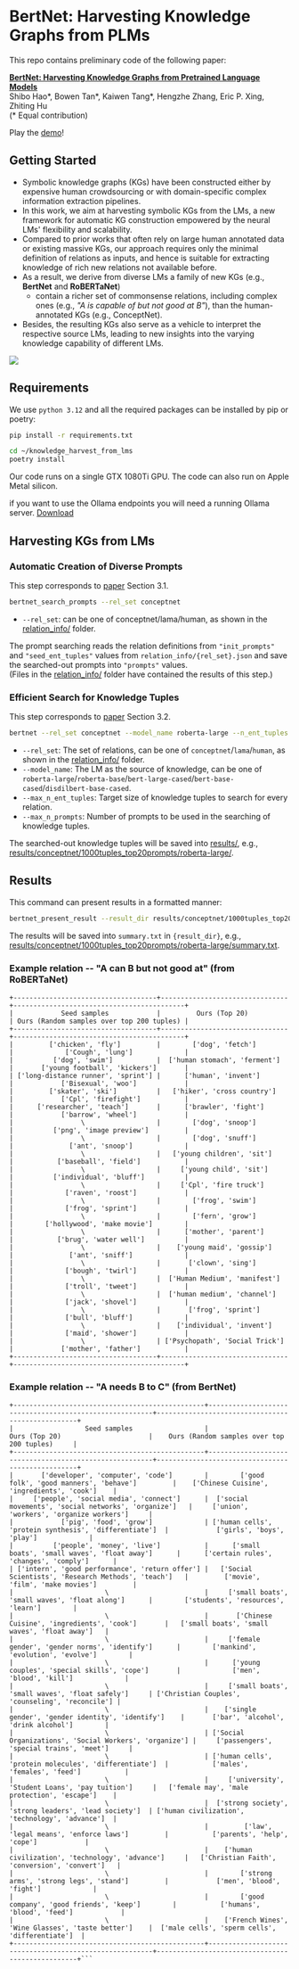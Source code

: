 # BertNet: Harvesting Knowledge Graphs from PLMs

This repo contains preliminary code of the following paper:

**[BertNet: Harvesting Knowledge Graphs from Pretrained Language Models](https://arxiv.org/pdf/2206.14268.pdf)** \
Shibo Hao*, Bowen Tan*, Kaiwen Tang*, Hengzhe Zhang, Eric P. Xing, Zhiting Hu \
(* Equal contribution)

Play the [demo](https://lmnet.io/)!

## Getting Started
* Symbolic knowledge graphs (KGs) have been constructed either by expensive human crowdsourcing or with domain-specific complex information extraction pipelines.
* In this work, we aim at harvesting symbolic KGs from the LMs, a new framework for automatic KG construction empowered by the neural LMs' flexibility and scalability.
* Compared to prior works that often rely on large human annotated data or existing massive KGs, our approach requires only the minimal definition of relations as inputs, and hence is suitable for extracting knowledge of rich new relations not available before.
* As a result, we derive from diverse LMs a family of new KGs (e.g., **BertNet** and **RoBERTaNet**)
  * contain a richer set of commonsense relations, including complex ones (e.g., *"A is capable of but not good at B"*), than the human-annotated KGs (e.g., ConceptNet).
* Besides, the resulting KGs also serve as a vehicle to interpret the respective source LMs, leading to new insights into the varying knowledge capability of different LMs.


![](framework.png)

## Requirements
We use `python 3.12` and all the required packages can be installed by pip or poetry:
```bash
pip install -r requirements.txt
```
```bash
cd ~/knowledge_harvest_from_lms
poetry install
```
Our code runs on a single GTX 1080Ti GPU.  The code can also run on Apple Metal silicon.

if you want to use the Ollama endpoints you will need a running Ollama server. [Download](https://ollama.com/)

## Harvesting KGs from LMs

### Automatic Creation of Diverse Prompts
This step corresponds to [paper](https://arxiv.org/pdf/2206.14268.pdf) Section 3.1.
```bash
bertnet_search_prompts --rel_set conceptnet
```
* `--rel_set`: can be one of conceptnet/lama/human, as shown in the [relation_info/](relation_info/) folder.

The prompt searching reads the relation definitions from `"init_prompts"` and `"seed_ent_tuples"` values from `relation_info/{rel_set}.json` and save the searched-out prompts into `"prompts"` values.\
(Files in the [relation_info/](relation_info/) folder have contained the results of this step.)

### Efficient Search for Knowledge Tuples
This step corresponds to [paper](https://arxiv.org/pdf/2206.14268.pdf) Section 3.2.
```bash
bertnet --rel_set conceptnet --model_name roberta-large --n_ent_tuples 1000 --n_prompts 20
```
* `--rel_set`: The set of relations, can be one of `conceptnet`/`lama`/`human`, as shown in the [relation_info/](relation_info/) folder.
* `--model_name`: The LM as the source of knowledge, can be one of `roberta-large`/`roberta-base`/`bert-large-cased`/`bert-base-cased`/`disdilbert-base-cased`.
* `--max_n_ent_tuples`: Target size of knowledge tuples to search for every relation.
* `--max_n_prompts`: Number of prompts to be used in the searching of knowledge tuples.

The searched-out knowledge tuples will be saved into [results/](results/), e.g., [results/conceptnet/1000tuples_top20prompts/roberta-large/](results/conceptnet/1000tuples_top20prompts/roberta-large/).


## Results
This command can present results in a formatted manner:
```bash
bertnet_present_result --result_dir results/conceptnet/1000tuples_top20prompts/roberta-large/
```
The results will be saved into `summary.txt` in `{result_dir}`, e.g., [results/conceptnet/1000tuples_top20prompts/roberta-large/summary.txt](results/conceptnet/1000tuples_top20prompts/roberta-large/summary.txt).



### Example relation -- "A can B but not good at" (from RoBERTaNet)
```
+------------------------------------+--------------------------------+-------------------------------------------+
|            Seed samples            |         Ours (Top 20)          | Ours (Random samples over top 200 tuples) |
+------------------------------------+--------------------------------+-------------------------------------------+
|         ['chicken', 'fly']         |        ['dog', 'fetch']        |             ['Cough', 'lung']             |
|          ['dog', 'swim']           |  ['human stomach', 'ferment']  |       ['young football', 'kickers']       |
| ['long-distance runner', 'sprint'] |      ['human', 'invent']       |            ['Bisexual', 'woo']            |
|         ['skater', 'ski']          |   ['hiker', 'cross country']   |            ['Cpl', 'firefight']           |
|      ['researcher', 'teach']       |      ['brawler', 'fight']      |            ['barrow', 'wheel']            |
|                 \                  |        ['dog', 'snoop']        |          ['png', 'image preview']         |
|                 \                  |        ['dog', 'snuff']        |              ['ant', 'snoop']             |
|                 \                  |   ['young children', 'sit']    |           ['baseball', 'field']           |
|                 \                  |     ['young child', 'sit']     |          ['individual', 'bluff']          |
|                 \                  |     ['Cpl', 'fire truck']      |             ['raven', 'roost']            |
|                 \                  |        ['frog', 'swim']        |             ['frog', 'sprint']            |
|                 \                  |        ['fern', 'grow']        |        ['hollywood', 'make movie']        |
|                 \                  |      ['mother', 'parent']      |           ['brug', 'water well']          |
|                 \                  |    ['young maid', 'gossip']    |              ['ant', 'sniff']             |
|                 \                  |       ['clown', 'sing']        |             ['bough', 'twirl']            |
|                 \                  |  ['Human Medium', 'manifest']  |             ['troll', 'tweet']            |
|                 \                  |  ['human medium', 'channel']   |             ['jack', 'shovel']            |
|                 \                  |       ['frog', 'sprint']       |             ['bull', 'bluff']             |
|                 \                  |    ['individual', 'invent']    |             ['maid', 'shower']            |
|                 \                  | ['Psychopath', 'Social Trick'] |            ['mother', 'father']           |
+------------------------------------+--------------------------------+-------------------------------------------+
```

### Example relation -- "A needs B to C" (from BertNet)
```
+------------------------------------------------+--------------------------------------------------------+--------------------------------------------------+
|                  Seed samples                  |                     Ours (Top 20)                      |    Ours (Random samples over top 200 tuples)     |
+------------------------------------------------+--------------------------------------------------------+--------------------------------------------------+
|       ['developer', 'computer', 'code']        |        ['good folk', 'good manners', 'behave']         |    ['Chinese Cuisine', 'ingredients', 'cook']    |
|     ['people', 'social media', 'connect']      |  ['social movements', 'social networks', 'organize']   |     ['union', 'workers', 'organize workers']     |
|            ['pig', 'food', 'grow']             | ['human cells', 'protein synthesis', 'differentiate']  |            ['girls', 'boys', 'play']             |
|          ['people', 'money', 'live']           |      ['small boats', 'small waves', 'float away']      |      ['certain rules', 'changes', 'comply']      |
| ['intern', 'good performance', 'return offer'] |   ['Social Scientists', 'Research Methods', 'teach']   |         ['movie', 'film', 'make movies']         |
|                       \                        |     ['small boats', 'small waves', 'float along']      |        ['students', 'resources', 'learn']        |
|                       \                        |       ['Chinese Cuisine', 'ingredients', 'cook']       |   ['small boats', 'small waves', 'float away']   |
|                       \                        |     ['female gender', 'gender norms', 'identify']      |        ['mankind', 'evolution', 'evolve']        |
|                       \                        |      ['young couples', 'special skills', 'cope']       |             ['men', 'blood', 'kill']             |
|                       \                        |     ['small boats', 'small waves', 'float safely']     | ['Christian Couples', 'counseling', 'reconcile'] |
|                       \                        |    ['single gender', 'gender identity', 'identify']    |       ['bar', 'alcohol', 'drink alcohol']        |
|                       \                        | ['Social Organizations', 'Social Workers', 'organize'] |     ['passengers', 'special trains', 'meet']     |
|                       \                        | ['human cells', 'protein molecules', 'differentiate']  |           ['males', 'females', 'feed']           |
|                       \                        |     ['university', 'Student Loans', 'pay tuition']     |   ['female may', 'male protection', 'escape']    |
|                       \                        |  ['strong society', 'strong leaders', 'lead society']  | ['human civilization', 'technology', 'advance']  |
|                       \                        |         ['law', 'legal means', 'enforce laws']         |           ['parents', 'help', 'cope']            |
|                       \                        |    ['human civilization', 'technology', 'advance']     |   ['Christian Faith', 'conversion', 'convert']   |
|                       \                        |        ['strong arms', 'strong legs', 'stand']         |            ['men', 'blood', 'fight']             |
|                       \                        |        ['good company', 'good friends', 'keep']        |           ['humans', 'blood', 'feed']            |
|                       \                        |    ['French Wines', 'Wine Glasses', 'taste better']    |  ['male cells', 'sperm cells', 'differentiate']  |
+------------------------------------------------+--------------------------------------------------------+--------------------------------------------------+```
